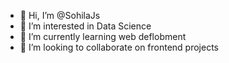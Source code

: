 - 👋 Hi, I’m @SohilaJs
- 👀 I’m interested in Data Science
- 🌱 I’m currently learning web deflobment
- 💞️ I’m looking to collaborate on frontend projects

<!---
SohilaJs/SohilaJs is a ✨ special ✨ repository because its `README.md` (this file) appears on your GitHub profile.
You can click the Preview link to take a look at your changes.
--->
